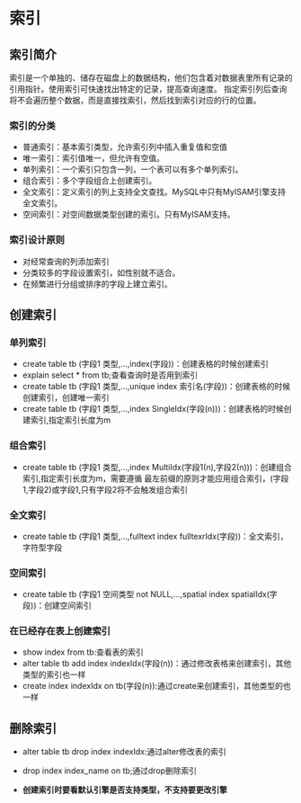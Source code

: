 # 索引

## 索引简介

索引是一个单独的、储存在磁盘上的数据结构，他们包含着对数据表里所有记录的引用指针。使用索引可快速找出特定的记录，提高查询速度。
指定索引列后查询将不会遍历整个数据，而是直接找索引，然后找到索引对应的行的位置。

### 索引的分类
* 普通索引：基本索引类型，允许索引列中插入重复值和空值
* 唯一索引：索引值唯一，但允许有空值。
* 单列索引：一个索引只包含一列，一个表可以有多个单列索引。
* 组合索引：多个字段组合上创建索引。
* 全文索引：定义索引的列上支持全文查找。MySQL中只有MyISAM引擎支持全文索引。
* 空间索引：对空间数据类型创建的索引。只有MyISAM支持。

### 索引设计原则
* 对经常查询的列添加索引
* 分类较多的字段设置索引，如性别就不适合。
* 在频繁进行分组或排序的字段上建立索引。

## 创建索引

### 单列索引
* create table tb (字段1 类型,...,index(字段))：创建表格的时候创建索引
* explain select * from tb;查看查询时是否用到索引
* create table tb (字段1 类型,...,unique index 索引名(字段))：创建表格的时候创建索引，创建唯一索引
* create table tb (字段1 类型,...,index SingleIdx(字段(n)))：创建表格的时候创建索引,指定索引长度为m

### 组合索引
* create table tb (字段1 类型,...,index MultiIdx(字段1(n),字段2(n)))：创建组合索引,指定索引长度为m，需要遵循
最左前缀的原则才能应用组合索引，(字段1,字段2)或字段1,只有字段2将不会触发组合索引

### 全文索引
* create table tb (字段1 类型,...,fulltext index fulltexrIdx(字段))：全文索引，字符型字段

### 空间索引
* create table tb (字段1 空间类型 not NULL,...,spatial index spatialIdx(字段))：创建空间索引

### 在已经存在表上创建索引
* show index from tb:查看表的索引
* alter table tb add index indexIdx(字段(n))：通过修改表格来创建索引，其他类型的索引也一样
* create index indexIdx on tb(字段(n)):通过create来创建索引，其他类型的也一样

## 删除索引
* alter table tb drop index indexIdx:通过alter修改表的索引
* drop index index_name on tb;通过drop删除索引

* **创建索引时要看默认引擎是否支持类型，不支持要更改引擎**


